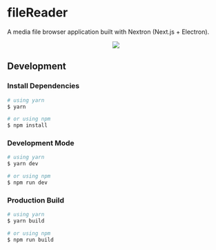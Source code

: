 # fileReader

A media file browser application built with Nextron (Next.js + Electron).

<p align="center"><img src="https://i.imgur.com/a9QWW0v.png"></p>

## Development

### Install Dependencies

```bash
# using yarn
$ yarn

# or using npm
$ npm install
```

### Development Mode

```bash
# using yarn
$ yarn dev

# or using npm
$ npm run dev
```

### Production Build

```bash
# using yarn
$ yarn build

# or using npm
$ npm run build
```
